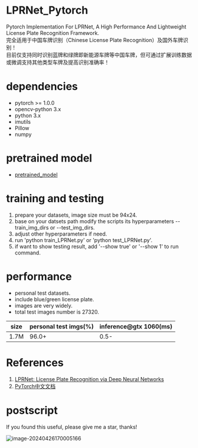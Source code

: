 # LPRNet_Pytorch
Pytorch Implementation For LPRNet, A High Performance And Lightweight License Plate Recognition Framework.  
完全适用于中国车牌识别（Chinese License Plate Recognition）及国外车牌识别！  
目前仅支持同时识别蓝牌和绿牌即新能源车牌等中国车牌，但可通过扩展训练数据或微调支持其他类型车牌及提高识别准确率！

# dependencies

- pytorch >= 1.0.0
- opencv-python 3.x
- python 3.x
- imutils
- Pillow
- numpy

# pretrained model

* [pretrained_model](https://github.com/sirius-ai/LPRNet_Pytorch/tree/master/weights/)

# training and testing

1. prepare your datasets, image size must be 94x24.
2. base on your datsets path modify the scripts its hyperparameters --train_img_dirs or --test_img_dirs.
3. adjust other hyperparameters if need.
4. run 'python train_LPRNet.py' or 'python test_LPRNet.py'.
5. if want to show testing result, add '--show true' or '--show 1' to run command.

# performance

- personal test datasets.
- include blue/green license plate.
- images are very widely.
- total test images number is 27320.

|  size  | personal test imgs(%) | inference@gtx 1060(ms) |
| ------ | --------------------- | ---------------------- |
|  1.7M  |         96.0+         |          0.5-          |

# References

1. [LPRNet: License Plate Recognition via Deep Neural Networks](https://arxiv.org/abs/1806.10447v1)
2. [PyTorch中文文档](https://pytorch-cn.readthedocs.io/zh/latest/)

# postscript

If you found this useful, please give me a star, thanks!

![image-20240426170005166](C:\Users\CML的电脑\AppData\Roaming\Typora\typora-user-images\image-20240426170005166.png)
